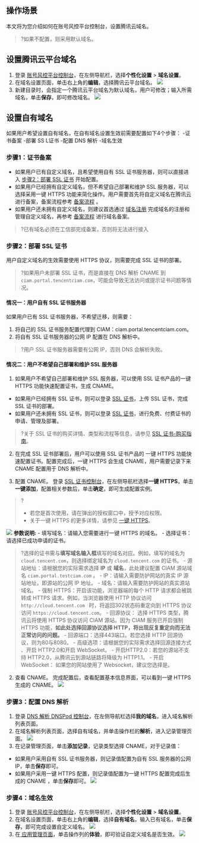 ## 操作场景
本文将为您介绍如何在账号风控平台控制台，设置腾讯云域名。
>?如果不配置，则采用默认域名。


## 设置腾讯云平台域名
1. 登录 [账号风控平台控制台](https://console.cloud.tencent.com/ciam)，在左侧导航栏，选择**个性化设置** > **域名设置**。
2. 在域名设置页面，单击右上角的**编辑**，选择腾讯云平台域名。
![](https://qcloudimg.tencent-cloud.cn/raw/9877d284b10690e6e080baae7ece5ccb.png)
3. 新建目录时，会指定一个腾讯云平台域名为默认域名，用户可修改；输入所需域名，单击**保存**，即可修改域名。
![](https://main.qcloudimg.com/raw/bddaa7f52818c7d5c2bc87afbb34cafa.png) 



## 设置自有域名
如果用户希望设置自有域名，在自有域名设置生效前需要配置如下4个步骤：
<dx-steps>
-证书备案
-部署 SS L证书
-配置 DNS 解析
-域名生效
</dx-steps>

### 步骤1：证书备案[](id:step1)
- 如果用户已有自定义域名，且希望使用自有 SSL 证书服务器，则可以直接进入 [步骤2：部署 SSL 证书](#step2) 开始配置。
- 如果用户已经拥有自定义域名，但不希望自己部署和维护 SSL 服务器，可以选择采用一键 HTTPS 功能来简化操作。用户需要首先将自定义域名在腾讯云进行备案，备案流程参考 [备案流程](https://cloud.tencent.com/document/product/243/18909) 。
- 如果用户还未拥有自定义域名，则建议首选通过 [域名注册](https://console.cloud.tencent.com/domain) 完成域名的注册和管理自定义域名，再参考 [备案流程](https://cloud.tencent.com/document/product/243/18909) 进行域名备案。
>?已有域名必须在工信部完成备案，否则将无法进行接入


### 步骤2：部署 SSL 证书[](id:step2)
用户自定义域名的生效需要使用 HTTPS 协议，则需要完成 SSL 证书的部署。
>?如果用户未部署 SSL 证书，而是直接在 DNS 解析 CNAME 到 `ciam.portal.tencentciam.com`，可能会导致无法访问或提示证书问题等情况。
>

#### 情况一：用户自有 SSL 证书服务器
如果用户已有 SSL 证书服务器，不希望迁移，则需要：
1. 将自己的 SSL 证书服务配置代理到 CIAM：ciam.portal.tencentciam.com。
2. 将自有 SSL 证书服务器的公网 IP 配置在 DNS 解析中。
>?用户 SSL 证书服务器需要有公网 IP，否则 DNS 会解析失败。

#### 情况二：用户不希望自己部署和维护 SSL 服务器
1. 如果用户不希望自己部署和维护 SSL 服务器，可以使用 SSL 证书产品的一键 HTTPS 功能快速配置证书，生成 CNAME。
 - 如果用户已经拥有 SSL 证书，则可以登录 [SSL 证书](https://console.cloud.tencent.com/ssl)，上传 SSL 证书，完成 SSL 证书的部署。
 - 如果用户还未拥有 SSL 证书，则可以登录 [SSL 证书](https://console.cloud.tencent.com/ssl)，进行免费、付费证书的申请、管理及部署。
>?关于 SSL 证书的购买详情、类型和流程等信息，请参见 [SSL 证书-购买指南](https://cloud.tencent.com/document/product/400/7994)。

2. 在完成 SSL 证书部署后，用户可以使用 SSL 证书产品的 一键 HTTPS 功能快速配置证书。配置完成后，一键 HTTPS 会生成 CNAME，用户需要记录下来 CNAME 配置用于 DNS 解析中。

 1. 配置 CNAME。
登录 [SSL 证书控制台](https://console.cloud.tencent.com/https)，在左侧导航栏选择**一键 HTTPS**，单击**一键添加**，配置相关参数后，单击**确定**，即可生成配置实例。
>?
>- 若您是首次使用，请在弹出的授权窗口中，授予对应权限。
>- 关于一键 HTTPS 的更多详情，请参见 [一键 HTTPS](https://cloud.tencent.com/document/product/400/58062#.E6.AD.A5.E9.AA.A41.EF.BC.9A.E6.B7.BB.E5.8A.A0.E4.B8.80.E9.94.AE-https-.E5.9F.9F.E5.90.8D)。
>
![](https://qcloudimg.tencent-cloud.cn/raw/fd5fce0d695d3203c9c0737fd57bb131.png)
**参数说明:**
    - 填写域名：请输入您需要进行一键 HTTPS 的域名。
    - 选择证书：请选择已成功申请的证书。
>?选择的证书需与**填写域名输入框**填写的域名对应。例如，填写的域名为 `cloud.tencent.com`，则选择绑定域名为 `cloud.tencent.com` 的证书。
    - 源站地址：请根据您的实际需求选择 **IP** 或 **域名**，此处建议配置 CIAM 源站域名 `ciam.portal.testciam.com` 。
       - IP：请输入需要防护网站的真实 IP 源站地址，即源站的公网 IP 地址。
       - 域名：请输入需要防护网站的真实源站域名。
    - 强制 HTTPS：开启该功能，浏览器端的每个 HTTP 请求都会被跳转成 HTTPS 请求。例如，当浏览器使用 HTTP 协议访问 `http://cloud.tencent.com ` 时，将返回302状态码重定向到 HTTPS 协议访问 `https://cloud.tencent.com`。
    - 回源协议：	选择 HTTPS 类型，腾讯云将使用 HTTPS 协议访问 CIAM 源站。因为 CIAM 服务已开启强制 HTTPS 功能，**如此处选择回源协议选择 HTTP，将出现反复重定向而无法正常访问的问题。**
    - 回源端口：选择443端口。若您选择 HTTP 回源协议，则为80与8080。
    - 高级选项：请根据您的实际需求选择回源连接方式 、开启 HTTP2.0和开启 WebSocket。
       - 开启HTTP2.0：若您的源站不支持 HTTP2.0，从腾讯云到源站链路将降级为 HTTP1.1。
       - 开启 WebSocket：	如果您的网站使用了 Websocket，建议您选择是。
 2. 查看 CNAME。
完成配置后，查看配置基本信息界面，可以看到一键 HTTPS 生成的 CNAME。
![](https://qcloudimg.tencent-cloud.cn/raw/980423a1b8d4a7ae055743838eaecde4.png)

### 步骤3：配置 DNS 解析
1. 登录 [DNS 解析 DNSPod 控制台](https://console.cloud.tencent.com/cns)，在左侧导航栏选择**我的域名**，进入域名解析列表页面。
2. 在域名解析列表页面，选择自有域名，并单击操作栏的**解析**，进入记录管理页面。
![](https://qcloudimg.tencent-cloud.cn/raw/a4afbcfad7f87d6343a29b174a77ab78.png)
3. 在记录管理页面，单击**添加记录**，记录类型选择 CNAME，对于记录值：
 - 如果用户采用自有 SSL 证书服务器，则记录值配置为自有 SSL 服务器的公网 IP，单击**保存**即可。
 - 如果用户采用一键 HTTPS 配置，则记录值配置为一键 HTTPS 配置完成后生成的 CNAME ，单击**保存**即可。
 ![](https://qcloudimg.tencent-cloud.cn/raw/effb8bb85a39ece382960445686823e9.png)

### 步骤4：域名生效
1. 登录 [账号风控平台控制台](https://console.cloud.tencent.com/ciam)，在左侧导航栏，选择**个性化设置** > **域名设置**。
2. 在域名设置页面，单击右上角的**编辑**，选择**自有域名**，输入已有域名，单击**保存**，即可完成设置自定义域名。
![](https://qcloudimg.tencent-cloud.cn/raw/a4744e799451eab3aca9910a07ed8167.png)
3. 在[ 应用管理页面](https://console.cloud.tencent.com/ciam/app-management)，单击操作列的**体验**，即可验证自定义域名是否生效。
![](https://qcloudimg.tencent-cloud.cn/raw/e5d4d72e7d59086b2e119a318318da61.png)
